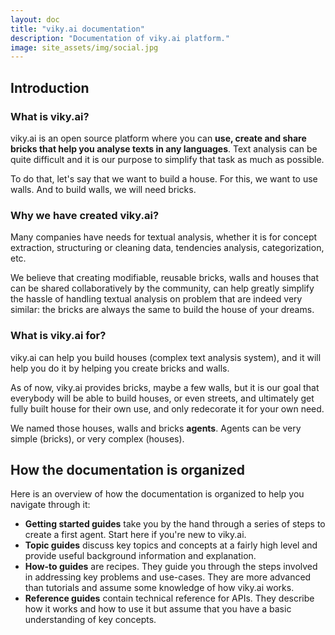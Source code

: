 ```yaml
---
layout: doc
title: "viky.ai documentation"
description: "Documentation of viky.ai platform."
image: site_assets/img/social.jpg
---
```


## Introduction

### What is viky.ai?

viky.ai is an open source platform where you can __use, create and share bricks that help you analyse texts in any languages__. Text analysis can be quite difficult and it is our purpose to simplify that task as much as possible.

To do that, let's say that we want to build a house. For this, we want to use walls. And to build walls, we will need bricks.

<aside class="note">
  <h3>Why we have created viky.ai?</h3>
  <p>
    Many companies have needs for textual analysis, whether it is for concept extraction, structuring or cleaning data, tendencies analysis, categorization, etc.
  </p>
  <p>
    We believe that creating modifiable, reusable bricks, walls and houses that can be shared collaboratively by the community, can help greatly simplify the hassle of handling textual analysis on problem that are indeed very similar: the bricks are always the same to build the house of your dreams.
  </p>
</aside>

### What is viky.ai for?

viky.ai can help you build houses (complex text analysis system), and it will help you do it by helping you create bricks and walls.

As of now, viky.ai provides bricks, maybe a few walls, but it is our goal that everybody will be able to build houses, or even streets, and ultimately get fully built house for their own use, and only redecorate it for your own need.

We named those houses, walls and bricks **agents**. Agents can be very simple (bricks), or very complex (houses).


## How the documentation is organized

Here is an overview of how the documentation is organized to help you navigate through it:

* __Getting started guides__ take you by the hand through a series of steps to create a first agent. Start here if you're new to viky.ai.
* __Topic guides__ discuss key topics and concepts at a fairly high level and provide useful background information and explanation.
* __How-to guides__ are recipes. They guide you through the steps involved in addressing key problems and use-cases. They are more advanced than tutorials and assume some knowledge of how viky.ai works.
* __Reference guides__ contain technical reference for APIs. They describe how it works and how to use it but assume that you have a basic understanding of key concepts.
